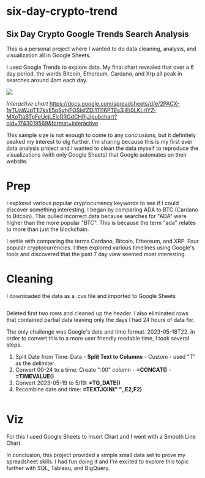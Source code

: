 # six-day-crypto-trend
## Six Day Crypto Google Trends Search Analysis ##

This is a personal project where I wanted to do data cleaning, analysis, and visualization all in Google Sheets.

I used Google Trends to explore data. My final chart revealed that over a 6 day period, the words Bitcoin, Ethereum, Cardano, and Xrp all peak in searches around 4am each day.

![](https://docs.google.com/spreadsheets/d/e/2PACX-1vTUaWJqT1l7kvE5pSyhjFOSisfZDI1Tl16PTEs3llEi0LKLrIYZ-MXoTtaBTpFeUcjLElcRRGdCHRjJ/pubchart?oid=1743019569&format=image)

*Interactive chart* https://docs.google.com/spreadsheets/d/e/2PACX-1vTUaWJqT1l7kvE5pSyhjFOSisfZDI1Tl16PTEs3llEi0LKLrIYZ-MXoTtaBTpFeUcjLElcRRGdCHRjJ/pubchart?oid=1743019569&format=interactive

This sample size is not enough to come to any conclusions, but it definitely peaked my interest to dig further. I'm sharing because this is my first ever data analysis project and I wanted to clean the data myself to reproduce the visualizations (with only Google Sheets) that Google automates on their website.

# Prep #
I explored various popular cryptocurrency keywords to see if I could discover something interesting. I began by comparing ADA to BTC (Cardano to Bitcoin). This pulled incorrect data because searches for "ADA" were higher than the more popular "BTC". This is because the term "ada" relates to more than just the blockchain.

I settle with comparing the terms Cardano, Bitcoin, Ethereum, and XRP. Four popular cryptocurrencies. I then explored various timelines using Google's tools and discovered that the past 7 day view seemed most interesting.

# Cleaning #
I downloaded the data as a .cvs file and imported to Google Sheets

![]()

Deleted first two rows and cleaned up the header. I also eliminated rows that contained partial data leaving only the days I had 24 hours of data for.

The only challenge was Google's date and time format. 2023-05-18T22. In order to convert this to a more user friendly readable time, I took several steps.

1. Split Date from Time: Data - **Split Text to Columns** - Custom - used "T" as the delimiter.
2. Convert 00-24 to a time: Create ":00" column - **=CONCAT()** - **=TIMEVALUE()**
3. Convert 2023-05-19 to 5/19: **=TO_DATE()**
4. Recombine date and time: **=TEXTJOIN(" ",,E2,F2)**

![]()

# Viz #
For this I used Google Sheets to Insert Chart and I went with a Smooth Line Chart.

In conclusion, this project provided a simple small data set to prove my spreadsheet skills. I had fun doing it and I'm excited to explore this topic further with SQL, Tableau, and BigQuery.
